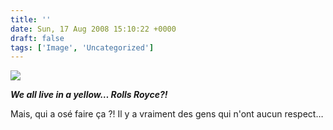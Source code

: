 ```yaml
---
title: ''
date: Sun, 17 Aug 2008 15:10:22 +0000
draft: false
tags: ['Image', 'Uncategorized']
---
```


![](https://madd0.files.wordpress.com/2008/08/rcxxgaq0ncrcajxxcrfb9plt_500.jpg)

**_We all live in a yellow… Rolls Royce?!_**

Mais, qui a osé faire ça ?! Il y a vraiment des gens qui n'ont aucun respect…